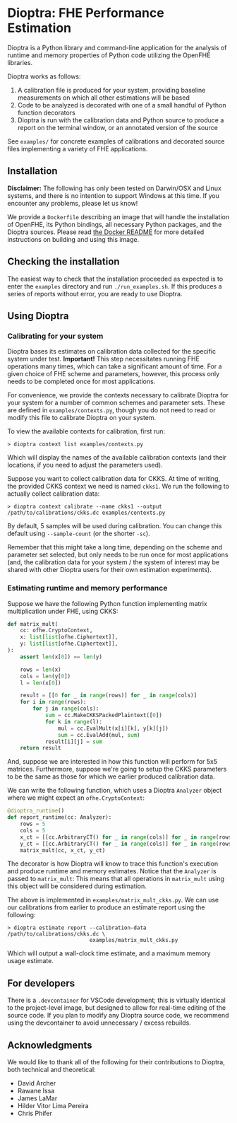 # Dioptra: FHE Performance Estimation

Dioptra is a Python library and command-line application for the analysis of
runtime and memory properties of Python code utilizing the OpenFHE libraries.

Dioptra works as follows:

1. A calibration file is produced for your system, providing baseline
   measurements on which all other estimations will be based
2. Code to be analyzed is decorated with one of a small handful of Python
   function decorators
3. Dioptra is run with the calibration data and Python source to produce a
   report on the terminal window, or an annotated version of the source

See `examples/` for concrete examples of calibrations and decorated source files
implementing a variety of FHE applications.

## Installation

**Disclaimer:** The following has only been tested on Darwin/OSX and Linux
systems, and there is no intention to support Windows at this time.
If you encounter any problems, please let us know!

We provide a `Dockerfile` describing an image that will handle the installation
of OpenFHE, its Python bindings, all necessary Python packages, and the Dioptra
sources. Please read [the Docker README](README.Docker.md) for more detailed
instructions on building and using this image.

## Checking the installation

The easiest way to check that the installation proceeded as expected is to
enter the `examples` directory and run `./run_examples.sh`. If this produces a
series of reports without error, you are ready to use Dioptra.

## Using Dioptra

### Calibrating for your system

Dioptra bases its estimates on calibration data collected for the specific
system under test. **Important!** This step necessitates running FHE operations
many times, which can take a significant amount of time. For a given choice of
FHE scheme and parameters, however, this process only needs to be completed once
for most applications.

For convenience, we provide the contexts necessary to calibrate Dioptra for your
system for a number of common schemes and parameter sets. These are defined in
`examples/contexts.py`, though you do not need to read or modify this file to
calibrate Dioptra on your system.

To view the available contexts for calibration, first run:

```console
> dioptra context list examples/contexts.py
```

Which will display the names of the available calibration contexts (and their
locations, if you need to adjust the parameters used).

Suppose you want to collect calibration data for CKKS. At time of writing, the
provided CKKS context we need is named `ckks1`. We run the following to actually
collect calibration data:

```console
> dioptra context calibrate --name ckks1 --output /path/to/calibrations/ckks.dc examples/contexts.py
```

By default, 5 samples will be used during calibration. You can change this
default using `--sample-count` (or the shorter `-sc`).

Remember that this might take a long time, depending on the scheme and parameter
set selected, but only needs to be run once for most applications (and, the
calibration data for your system / the system of interest may be shared with
other Dioptra users for their own estimation experiments).

### Estimating runtime and memory performance

Suppose we have the following Python function implementing matrix multiplication
under FHE, using CKKS:

```python
def matrix_mult(
    cc: ofhe.CryptoContext,
    x: list[list[ofhe.Ciphertext]],
    y: list[list[ofhe.Ciphertext]],
):
    assert len(x[0]) == len(y)

    rows = len(x)
    cols = len(y[0])
    l = len(x[0])

    result = [[0 for _ in range(rows)] for _ in range(cols)]
    for i in range(rows):
        for j in range(cols):
            sum = cc.MakeCKKSPackedPlaintext([0])
            for k in range(l):
                mul = cc.EvalMult(x[i][k], y[k][j])
                sum = cc.EvalAdd(mul, sum)
            result[i][j] = sum
    return result
```

And, suppose we are interested in how this function will perform for 5x5
matrices. Furthermore, suppose we're going to setup the CKKS parameters to be
the same as those for which we earlier produced calibration data.

We can write the following function, which uses a Dioptra `Analyzer` object
where we might expect an `ofhe.CryptoContext`:

```python
@dioptra_runtime()
def report_runtime(cc: Analyzer):
    rows = 5
    cols = 5
    x_ct = [[cc.ArbitraryCT() for _ in range(cols)] for _ in range(rows)]
    y_ct = [[cc.ArbitraryCT() for _ in range(cols)] for _ in range(rows)]
    matrix_mult(cc, x_ct, y_ct)
```

The decorator is how Dioptra will know to trace this function's execution and
produce runtime and memory estimates. Notice that the `Analyzer` is passed to
`matrix_mult`: This means that all operations in `matrix_mult` using this object
will be considered during estimation.

The above is implemented in `examples/matrix_mult_ckks.py`. We can use our
calibrations from earlier to produce an estimate report using the following:

```console
> dioptra estimate report --calibration-data /path/to/calibrations/ckks.dc \
                          examples/matrix_mult_ckks.py
```

Which will output a wall-clock time estimate, and a maximum memory usage
estimate.

## For developers

There is a `.devcontainer` for VSCode development; this is virtually identical
to the project-level image, but designed to allow for real-time editing of the
source code. If you plan to modify any Dioptra source code, we recommend using
the devcontainer to avoid unnecessary / excess rebuilds.

## Acknowledgments

We would like to thank all of the following for their contributions to Dioptra,
both technical and theoretical:

- David Archer
- Rawane Issa
- James LaMar
- Hilder Vitor Lima Pereira
- Chris Phifer
